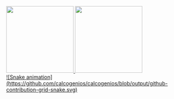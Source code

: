 <div>
<a href="https://github.com/calcogenios">
<img height="180em" src="https://github-readme-stats.vercel.app/api/top-langs/?username=calcogenios&layout=compact&langs_count=7&theme=dracula"/>
<img height="180em" src="https://github-readme-stats.vercel.app/api?username=calcogenios&show_icons=true&theme=dracula&include_all_commits=true&count_private=true"/>
</div>
![Snake animation](https://github.com/calcogenios/calcogenios/blob/output/github-contribution-grid-snake.svg)
